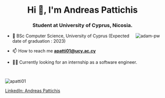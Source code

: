 <h1 align="center">Hi 👋, I'm Andreas Pattichis</h1>
<h3 align="center">Student at University of Cyprus, Nicosia.</h3>

<p><img align="right" src="https://github.com/Adam-pw/Adam-pw/blob/main/animation_500_kxa883sd.gif" alt="adam-pw" /></p>


- 🌱 BSc Computer Science, University of Cyprus (Expected date of graduation : 2023) 

- 📫 How to reach me **apatti01@ucy.ac.cy**

- 🧑‍💼 Currently looking for an internship as a software engineer.

<br>
<!--
<h3>Statistical Data :-</h3>
<p><img align="center"
    src="https://github-readme-stats.vercel.app/api/top-langs?username=apatti01&show_icons=true&locale=en&bg_color=0d1117&text_color=ffffff&layout=compact"
    alt="apatti01" 
    bg_color=#808080/></p>

<br>
-->

<p><img align="center" src="https://github-readme-streak-stats.herokuapp.com/?user=apatti01&theme=dark&background=0d1117&date_format=M%20j%5B%2C%20Y%5D" alt="apatti01" /></p>


[LinkedIn: Andreas Pattichis](https://www.linkedin.com/in/andreas-pattichis)
